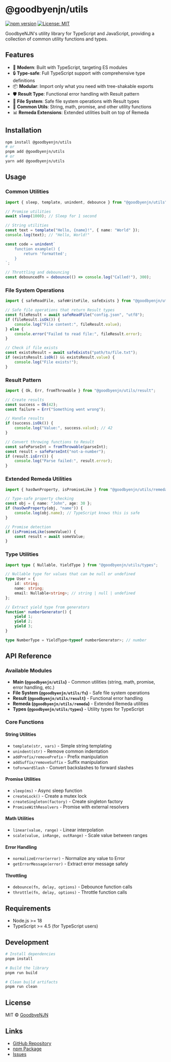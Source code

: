 # @goodbyenjn/utils

[![npm version](https://badge.fury.io/js/@goodbyenjn%2Futils.svg)](https://badge.fury.io/js/@goodbyenjn%2Futils)
[![License: MIT](https://img.shields.io/badge/License-MIT-yellow.svg)](https://opensource.org/licenses/MIT)

GoodbyeNJN's utility library for TypeScript and JavaScript, providing a collection of common utility functions and types.

## Features

- 🚀 **Modern**: Built with TypeScript, targeting ES modules
- 🔒 **Type-safe**: Full TypeScript support with comprehensive type definitions
- 📦 **Modular**: Import only what you need with tree-shakable exports
- 🛡️ **Result Type**: Functional error handling with Result pattern
- 📁 **File System**: Safe file system operations with Result types
- 🧰 **Common Utils**: String, math, promise, and other utility functions
- 📊 **Remeda Extensions**: Extended utilities built on top of Remeda

## Installation

```bash
npm install @goodbyenjn/utils
# or
pnpm add @goodbyenjn/utils
# or
yarn add @goodbyenjn/utils
```

## Usage

### Common Utilities

```typescript
import { sleep, template, unindent, debounce } from "@goodbyenjn/utils";

// Promise utilities
await sleep(1000); // Sleep for 1 second

// String utilities
const text = template("Hello, {name}!", { name: "World" });
console.log(text); // "Hello, World!"

const code = unindent`
    function example() {
        return 'formatted';
    }
`;

// Throttling and debouncing
const debouncedFn = debounce(() => console.log("Called!"), 300);
```

### File System Operations

```typescript
import { safeReadFile, safeWriteFile, safeExists } from "@goodbyenjn/utils/fs";

// Safe file operations that return Result types
const fileResult = await safeReadFile("config.json", "utf8");
if (fileResult.isOk()) {
    console.log("File content:", fileResult.value);
} else {
    console.error("Failed to read file:", fileResult.error);
}

// Check if file exists
const existsResult = await safeExists("path/to/file.txt");
if (existsResult.isOk() && existsResult.value) {
    console.log("File exists!");
}
```

### Result Pattern

```typescript
import { Ok, Err, fromThrowable } from "@goodbyenjn/utils/result";

// Create results
const success = Ok(42);
const failure = Err("Something went wrong");

// Handle results
if (success.isOk()) {
    console.log("Value:", success.value); // 42
}

// Convert throwing functions to Result
const safeParseInt = fromThrowable(parseInt);
const result = safeParseInt("not-a-number");
if (result.isErr()) {
    console.log("Parse failed:", result.error);
}
```

### Extended Remeda Utilities

```typescript
import { hasOwnProperty, isPromiseLike } from "@goodbyenjn/utils/remeda";

// Type-safe property checking
const obj = { name: "John", age: 30 };
if (hasOwnProperty(obj, "name")) {
    console.log(obj.name); // TypeScript knows this is safe
}

// Promise detection
if (isPromiseLike(someValue)) {
    const result = await someValue;
}
```

### Type Utilities

```typescript
import type { Nullable, YieldType } from "@goodbyenjn/utils/types";

// Nullable type for values that can be null or undefined
type User = {
    id: string;
    name: string;
    email: Nullable<string>; // string | null | undefined
};

// Extract yield type from generators
function* numberGenerator() {
    yield 1;
    yield 2;
    yield 3;
}

type NumberType = YieldType<typeof numberGenerator>; // number
```

## API Reference

### Available Modules

- **Main (`@goodbyenjn/utils`)** - Common utilities (string, math, promise, error handling, etc.)
- **File System (`@goodbyenjn/utils/fs`)** - Safe file system operations
- **Result (`@goodbyenjn/utils/result`)** - Functional error handling
- **Remeda (`@goodbyenjn/utils/remeda`)** - Extended Remeda utilities
- **Types (`@goodbyenjn/utils/types`)** - Utility types for TypeScript

### Core Functions

#### String Utilities

- `template(str, vars)` - Simple string templating
- `unindent(str)` - Remove common indentation
- `addPrefix/removePrefix` - Prefix manipulation
- `addSuffix/removeSuffix` - Suffix manipulation
- `toForwardSlash` - Convert backslashes to forward slashes

#### Promise Utilities

- `sleep(ms)` - Async sleep function
- `createLock()` - Create a mutex lock
- `createSingleton(factory)` - Create singleton factory
- `PromiseWithResolvers` - Promise with external resolvers

#### Math Utilities

- `linear(value, range)` - Linear interpolation
- `scale(value, inRange, outRange)` - Scale value between ranges

#### Error Handling

- `normalizeError(error)` - Normalize any value to Error
- `getErrorMessage(error)` - Extract error message safely

#### Throttling

- `debounce(fn, delay, options)` - Debounce function calls
- `throttle(fn, delay, options)` - Throttle function calls

## Requirements

- Node.js >= 18
- TypeScript >= 4.5 (for TypeScript users)

## Development

```bash
# Install dependencies
pnpm install

# Build the library
pnpm run build

# Clean build artifacts
pnpm run clean
```

## License

MIT © [GoodbyeNJN](https://github.com/GoodbyeNJN)

## Links

- [GitHub Repository](https://github.com/GoodbyeNJN/utils)
- [npm Package](https://www.npmjs.com/package/@goodbyenjn/utils)
- [Issues](https://github.com/GoodbyeNJN/utils/issues)
